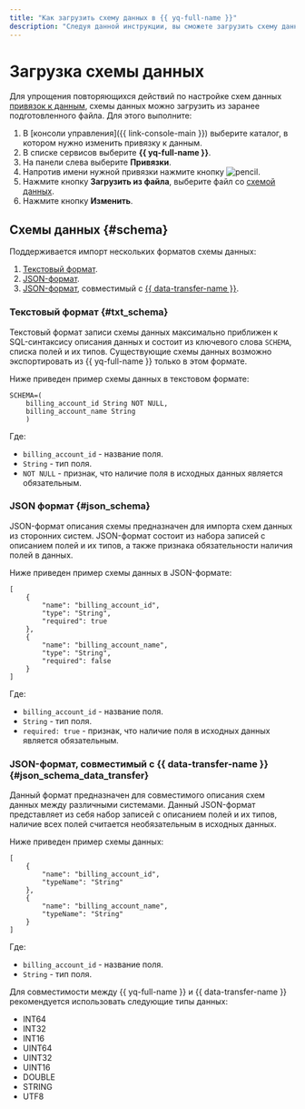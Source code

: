 ```yaml
---
title: "Как загрузить схему данных в {{ yq-full-name }}"
description: "Следуя данной инструкции, вы сможете загрузить схему данных." 
---
```


# Загрузка схемы данных

Для упрощения повторяющихся действий по настройке схем данных [привязок к данным](../concepts/glossary.md#binding), схемы данных можно загрузить из заранее подготовленного файла. Для этого выполните:

1. В [консоли управления]({{ link-console-main }}) выберите каталог, в котором нужно изменить привязку к данным.
1. В списке сервисов выберите **{{ yq-full-name }}**.
1. На панели слева выберите **Привязки**.
1. Напротив имени нужной привязки нажмите кнопку ![pencil](../../_assets/console-icons/pencil.svg).
1. Нажмите кнопку **Загрузить из файла**, выберите файл со [схемой данных](#schema).
1. Нажмите кнопку **Изменить**.

## Схемы данных {#schema}

Поддерживается импорт нескольких форматов схемы данных:
1. [Текстовый формат](#txt_schema).
1. [JSON-формат](#json_schema).
1. [JSON-формат](#json_schema_data_transfer), совместимый с [{{ data-transfer-name }}](../../data-transfer/operations/endpoint/source/data-streams.md#additional-settings).

### Текстовый формат {#txt_schema}

Текстовый формат записи схемы данных максимально приближен к SQL-синтаксису описания данных и состоит из ключевого слова `SCHEMA`, списка полей и их типов. Существующие схемы данных возможно экспортировать из {{ yq-full-name }} только в этом формате.

Ниже приведен пример схемы данных в текстовом формате:

```
SCHEMA=(
    billing_account_id String NOT NULL,
    billing_account_name String
    )
```

Где:
* `billing_account_id` - название поля.
* `String` - тип поля.
* `NOT NULL` - признак, что наличие поля в исходных данных является обязательным.

### JSON формат {#json_schema}

JSON-формат описания схемы предназначен для импорта схем данных из сторонних систем. JSON-формат состоит из набора записей с описанием полей и их типов, а также признака обязательности наличия полей в данных.


Ниже приведен пример схемы данных в JSON-формате:

```
[
    {
        "name": "billing_account_id",
        "type": "String",
        "required": true
    },
    {
        "name": "billing_account_name",
        "type": "String",
        "required": false
    }
]
```

Где:
* `billing_account_id` - название поля.
* `String` - тип поля.
* `required: true` - признак, что наличие поля в исходных данных является обязательным.

### JSON-формат, совместимый с {{ data-transfer-name }} {#json_schema_data_transfer}

Данный формат предназначен для совместимого описания схем данных между различными системами. Данный JSON-формат представляет из себя набор записей с описанием полей и их типов, наличие всех полей считается необязательным в исходных данных.

Ниже приведен пример схемы данных:

```
[
    {
        "name": "billing_account_id",
        "typeName": "String"
    },
    {
        "name": "billing_account_name",
        "typeName": "String"
    }
]
```

Где:
* `billing_account_id` - название поля.
* `String` - тип поля.

Для совместимости между {{ yq-full-name }} и {{ data-transfer-name }} рекомендуется использовать следующие типы данных:
* INT64
* INT32
* INT16
* UINT64
* UINT32
* UINT16
* DOUBLE
* STRING
* UTF8
